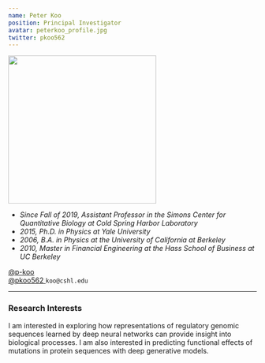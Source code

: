 ```yaml
---
name: Peter Koo
position: Principal Investigator
avatar: peterkoo_profile.jpg
twitter: pkoo562
---
```


<img width="300" src="{{site.baseurl}}/images/people/{{page.avatar}}" data-action="zoom">

- _Since Fall of 2019, Assistant Professor in the Simons Center for Quantitative Biology at Cold Spring Harbor Laboratory_ <br>
- _2015, Ph.D. in Physics at Yale University_ <br>
- _2006, B.A. in Physics at the University of California at Berkeley_ <br>
- _2010, Master in Financial Engineering at the Hass School of Business at UC Berkeley_

<a href="https://github.com/p-koo"><i class="fa fa-github"></i> @p-koo </a><br>
<a href="https://twitter.com/pkoo562"><i class="fa fa-twitter"></i> @pkoo562 </a>
<i class="fa fa-envelope-o"></i> `koo@cshl.edu`

<hr>

### Research Interests

I am interested in exploring how representations of regulatory genomic sequences learned by deep neural networks can provide insight into biological processes. I am also interested in predicting functional effects of mutations in protein sequences with deep generative models. 